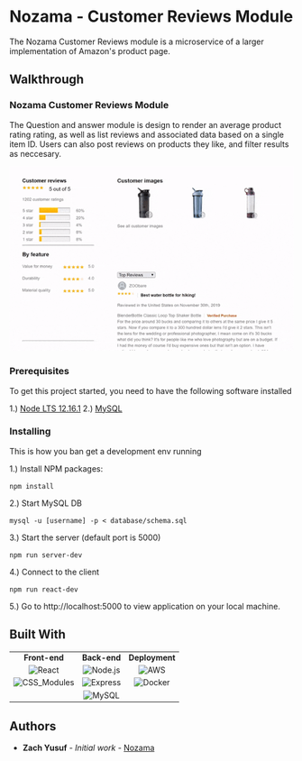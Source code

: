 # Nozama - Customer Reviews Module

The Nozama Customer Reviews module is a microservice of a larger implementation of Amazon's product page. 

## Walkthrough

### Nozama Customer Reviews Module

The Question and answer module is design to render an average product rating rating, as well as list reviews and associated data based on a single item ID. Users can also post reviews on products they like, and filter results as neccesary.

<img src="./images/QAComp.gif">


### Prerequisites

To get this project started, you need to have the following software installed

1.) [Node LTS 12.16.1](https://nodejs.org/en/download/)
2.) [MySQL](https://www.mysql.com/downloads/)

### Installing

This is how you  ban get a development env running

1.) Install NPM packages:

```
npm install
```

2.) Start MySQL DB

```
mysql -u [username] -p < database/schema.sql
```

3.) Start the server (default port is 5000)

```
npm run server-dev
```

4.) Connect to the client

```
npm run react-dev
```

5.) Go to http://localhost:5000 to view application on your local machine.


## Built With

<table style="{ empty-cells: hide }">
  <tr>
  </tr>
  <tr>
    <td align="center"><b>Front-end<b></td>
    <td align="center"><b>Back-end<b></td>
    <td align="center"><b>Deployment<b></td>
  </tr>
  <tr>
    <td align="center"><img src="https://upload.wikimedia.org/wikipedia/commons/thumb/a/a7/React-icon.svg/1280px-React-icon.svg.png" alt="React" title="React" width="80px"/></td>
    <td align="center"><img src="https://cdn.worldvectorlogo.com/logos/nodejs-icon.svg" alt="Node.js" title="Node.js" width="60px"/></td>
    <td align="center"><img src="https://upload.wikimedia.org/wikipedia/commons/thumb/9/93/Amazon_Web_Services_Logo.svg/1280px-Amazon_Web_Services_Logo.svg.png" alt="AWS" title="AWS" width="60px"/></td>
  </tr>
  <tr>
    <td align="center"><img src="https://i.redd.it/3vr72d9jitw21.png" alt="CSS_Modules" title="CSS_Modules" width="80px"/></td>
    <td align="center"><img src="https://www.resourcifi.com/wp-content/themes/resourcifi-child/img/express-min.png" alt="Express" title="Express" width="60px"/></td>
    <td align="center"><img src="https://img.favpng.com/19/12/1/docker-logo-kubernetes-software-deployment-png-favpng-k3mQUWd033LFQTDSwDdDCk3M8.jpg" alt="Docker" title="Docker" width="80px"/></td>
  </tr>
  <tr>
    <td></td>
    <td align="center"><img src="https://cdn.freebiesupply.com/logos/large/2x/mysql-5-logo-png-transparent.png" alt="MySQL" title="MySQL" width="60px"/></td>
    <td></td>
  </tr>
</table> 

## Authors

* **Zach Yusuf** - *Initial work* - [Nozama](https://github.com/Nozama)
